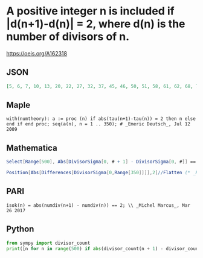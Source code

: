 # A positive integer n is included if \|d\(n\+1\)\-d\(n\)\| \= 2, where d\(n\) is the number of divisors of n\.
https://oeis.org/A162318
## JSON
```JSON
[5, 6, 7, 10, 13, 20, 22, 27, 32, 37, 45, 46, 50, 51, 58, 61, 62, 68, 73, 74, 76, 82, 91, 92, 106, 115, 117, 123, 124, 146, 152, 153, 157, 164, 166, 170, 174, 178, 187, 188, 193, 206, 212, 226, 235, 236, 245, 261, 262, 267, 272, 274, 277, 278, 284, 291, 313, 325]
```
## Maple
```Maple
with(numtheory): a := proc (n) if abs(tau(n+1)-tau(n)) = 2 then n else end if end proc; seq(a(n), n = 1 .. 350); # _Emeric Deutsch_, Jul 12 2009
```
## Mathematica
```Mathematica
Select[Range[500], Abs[DivisorSigma[0, # + 1] - DivisorSigma[0, #]] == 2 &] (* _Indranil Ghosh_, Mar 26 2017 *)
```
```Mathematica
Position[Abs[Differences[DivisorSigma[0,Range[350]]]],2]//Flatten (* _Harvey P. Dale_, Aug 14 2017 *)
```
## PARI
```PARI
isok(n) = abs(numdiv(n+1) - numdiv(n)) == 2; \\ _Michel Marcus_, Mar 26 2017
```
## Python
```Python
from sympy import divisor_count
print([n for n in range(500) if abs(divisor_count(n + 1) - divisor_count(n)) == 2]) # _Indranil Ghosh_, Mar 26 2017
```
